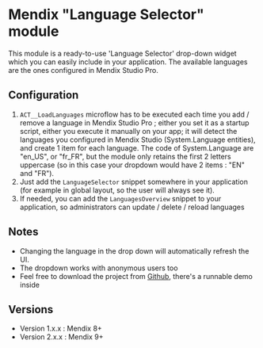 # Mendix "Language Selector" module

This module is a ready-to-use 'Language Selector' drop-down widget which you can easily include in your application. The available languages are the ones configured in Mendix Studio Pro.

## Configuration
1. ``ACT__LoadLanguages`` microflow has to be executed each time you add / remove a language in Mendix Studio Pro ; either you set it as a startup script, either you execute it manually on your app; it will detect the languages you configured in Mendix Studio (System.Language entities), and create 1 item for each language. The code of System.Language are "en_US", or "fr_FR", but the module only retains the first 2 letters uppercase (so in this case your dropdown would have 2 items : "EN" and "FR").
2. Just add the ``LanguageSelector`` snippet somewhere in your application (for example in global layout, so the user will always see it).
3. If needed, you can add the ``LanguagesOverview`` snippet to your application, so administrators can update / delete / reload languages

## Notes
* Changing the language in the drop down will automatically refresh the UI.
* The dropdown works with anonymous users too
* Feel free to download the project from [Github](https://github.com/lordlothar99/mx-language-selector), there's a runnable demo inside

## Versions
* Version 1.x.x : Mendix 8+
* Version 2.x.x : Mendix 9+
